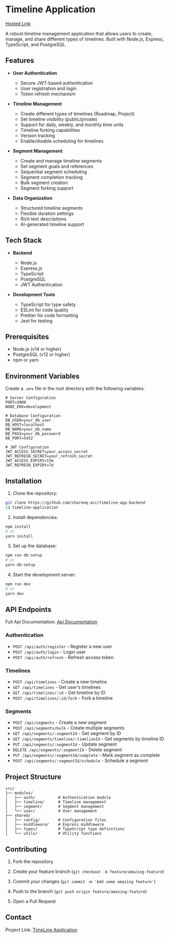 # Timeline Application

[Hosted Link](https://timeline-frontend-git-main-arham-as-projects.vercel.app/)

A robust timeline management application that allows users to create, manage, and share different types of timelines. Built with Node.js, Express, TypeScript, and PostgreSQL.

## Features

- **User Authentication**
  - Secure JWT-based authentication
  - User registration and login
  - Token refresh mechanism

- **Timeline Management**
  - Create different types of timelines (Roadmap, Project)
  - Set timeline visibility (public/private)
  - Support for daily, weekly, and monthly time units
  - Timeline forking capabilities
  - Version tracking
  - Enable/disable scheduling for timelines

- **Segment Management**
  - Create and manage timeline segments
  - Set segment goals and references
  - Sequential segment scheduling
  - Segment completion tracking
  - Bulk segment creation
  - Segment forking support

- **Data Organization**
  - Structured timeline segments
  - Flexible duration settings
  - Rich text descriptions
  - AI-generated timeline support

## Tech Stack

- **Backend**
  - Node.js
  - Express.js
  - TypeScript
  - PostgreSQL
  - JWT Authentication

- **Development Tools**
  - TypeScript for type safety
  - ESLint for code quality
  - Prettier for code formatting
  - Jest for testing

## Prerequisites

- Node.js (v14 or higher)
- PostgreSQL (v12 or higher)
- npm or yarn

## Environment Variables

Create a `.env` file in the root directory with the following variables:

```env
# Server Configuration
PORT=3000
NODE_ENV=development

# Database Configuration
DB_USER=your_db_user
DB_HOST=localhost
DB_NAME=your_db_name
DB_PASS=your_db_password
DB_PORT=5432

# JWT Configuration
JWT_ACCESS_SECRET=your_access_secret
JWT_REFRESH_SECRET=your_refresh_secret
JWT_ACCESS_EXPIRY=15m
JWT_REFRESH_EXPIRY=7d
```

## Installation

1. Clone the repository:
```bash
git clone https://github.com/shareeq-acc/timeline-app-backend
cd timeline-application
```

2. Install dependencies:
```bash
npm install
# or
yarn install
```

3. Set up the database:
```bash
npm run db:setup
# or
yarn db:setup
```

4. Start the development server:
```bash
npm run dev
# or
yarn dev
```

## API Endpoints

Full Api Documentation: [Api Documentation](https://frost-petroleum-f94.notion.site/API-Documentation-Timeline-App-1b06b12c876680388e5ecbe541130a30) 

### Authentication
- `POST /api/auth/register` - Register a new user
- `POST /api/auth/login` - Login user
- `POST /api/auth/refresh` - Refresh access token

### Timelines
- `POST /api/timelines` - Create a new timeline
- `GET /api/timelines` - Get user's timelines
- `GET /api/timelines/:id` - Get timeline by ID
- `POST /api/timelines/:id/fork` - Fork a timeline

### Segments
- `POST /api/segments` - Create a new segment
- `POST /api/segments/bulk` - Create multiple segments
- `GET /api/segments/:segmentId` - Get segment by ID
- `GET /api/segments/timeline/:timelineId` - Get segments by timeline ID
- `PUT /api/segments/:segmentId` - Update segment
- `DELETE /api/segments/:segmentId` - Delete segment
- `PUT /api/segments/:segmentId/complete` - Mark segment as complete
- `POST /api/segments/:segmentId/schedule` - Schedule a segment

## Project Structure

```
src/
├── modules/
│   ├── auth/          # Authentication module
│   ├── timeline/      # Timeline management
│   ├── segment/       # Segment management
│   └── user/          # User management
├── shared/
│   ├── config/        # Configuration files
│   ├── middleware/    # Express middleware
│   ├── types/         # TypeScript type definitions
│   └── utils/         # Utility functions
```

## Contributing

1. Fork the repository
2. Create your feature branch (`git checkout -b feature/amazing-feature`)

3. Commit your changes (`git commit -m 'Add some amazing feature'`)
4. Push to the branch (`git push origin feature/amazing-feature`)
5. Open a Pull Request

## Contact

Project Link: [TimeLine Application](https://github.com/shareeq-acc/timeline-app-backend) 
